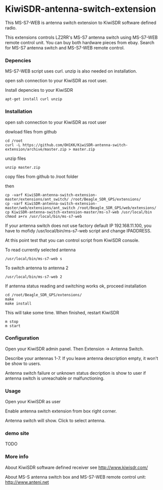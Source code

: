 # KiwiSDR-antenna-switch-extension

This MS-S7-WEB is antenna switch extension to KiwiSDR software defined radio.

This extensions controls LZ2RR's MS-S7 antenna switch using MS-S7-WEB remote control unit. You can buy both hardware pieces from ebay. Search for MS-S7 antenna switch and MS-S7-WEB remote control.

### Depencies

MS-S7-WEB script uses curl. unzip is also needed on installation.

open ssh connection to your KiwiSDR as root user.

Install depencies to your KiwiSDR

    apt-get install curl unzip

### Installation

open ssh connection to your KiwiSDR as root user

dowload files from github

    cd /root
    curl -L https://github.com/OH1KK/KiwiSDR-antenna-switch-extension/archive/master.zip > master.zip

unzip files

    unzip master.zip

copy files from github to /root folder

then

    cp -varf KiwiSDR-antenna-switch-extension-master/extensions/ant_switch/ /root/Beagle_SDR_GPS/extensions/
    cp -varf KiwiSDR-antenna-switch-extension-master/web/extensions/ant_switch /root/Beagle_SDR_GPS/web/extensions/
    cp KiwiSDR-antenna-switch-extension-master/ms-s7-web /usr/local/bin
    chmod a+rx /usr/local/bin/ms-s7-web

If your antenna switch does not use factory default IP 192.168.11.100, you have to mofidy 
/usr/local/bin/ms-s7-web script and change IPADDRESS. 

At this point test that you can control script from KiwiSDR console.

To read currently selected antenna 
  
    /usr/local/bin/ms-s7-web s

To switch antenna to antenna 2

    /usr/local/bin/ms-s7-web 2
   
If antenna status reading and switching works ok, proceed installation

    cd /root/Beagle_SDR_GPS/extensions/
    make
    make install

This will take some time. When finished, restart KiwiSDR

    m stop
    m start

### Configuration

Open your KiwiSDR admin panel. Then Extension -> Antenna Switch.

Describe your antennas 1-7. If you leave antenna description empty, it won't be show to users.

Antenna switch failure or unknown status decription is show to user if antenna switch is unreachable or malfunctioning. 

### Usage

Open your KiwiSDR as user

Enable antenna switch extension from box right corner.

Antenna switch will show. Click to select antenna.

### demo site

TODO

### More info
About KiwiSDR software defined receiver see http://www.kiwisdr.com/

About MS-S antenna switch box and MS-S7-WEB remote control unit: http://www.anteni.net
